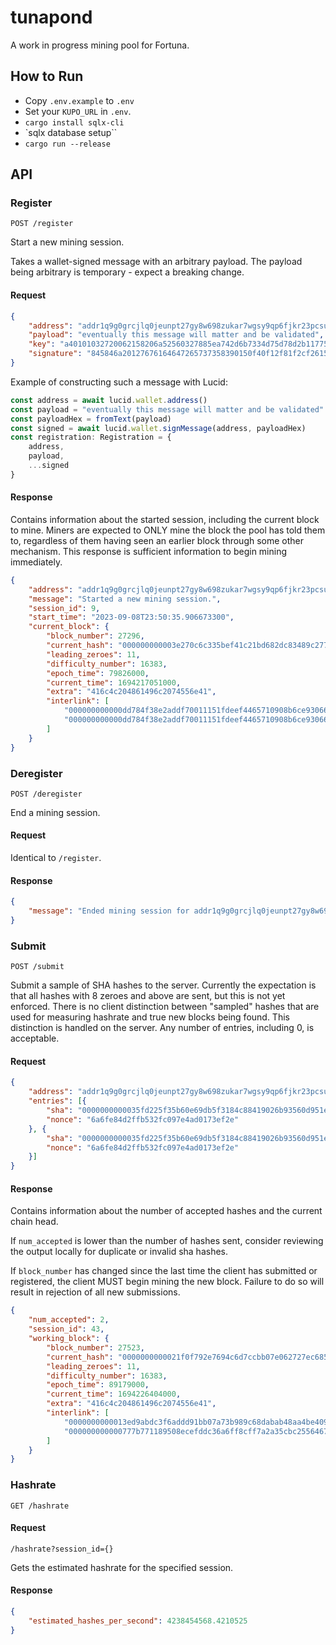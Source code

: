 # tunapond

A work in progress mining pool for Fortuna.

## How to Run
- Copy `.env.example` to `.env`
- Set your `KUPO_URL` in `.env`.
- `cargo install sqlx-cli`
- `sqlx database setup``
- `cargo run --release`

## API

### Register
`POST /register`

Start a new mining session.

Takes a wallet-signed message with an arbitrary payload. The payload being arbitrary is temporary - expect a breaking change.

#### Request
```json
{
	"address": "addr1q9g0grcjlq0jeunpt27gy8w698zukar7wgsy9qp6fjkr23pcsufznxyrxw7j84uaypjvdk7yz3ft007hyx9wm6x7djssrusn86",
	"payload": "eventually this message will matter and be validated",
	"key": "a40101032720062158206a52560327885ea742d6b7334d75d78d2b11775bfd1f08aabcb366adb448b3fb",
	"signature": "845846a20127676164647265737358390150f40f12f81f2cf2615abc821dda29c5cb747e722042803a4cac354438871229988333bd23d79d2064c6dbc41452b7bfd7218aede8de6ca1a166686173686564f4447465737458400ce79a0cbfe6a66d77af0f1e88372d9b7246f387360435b290605366bb74574138f5af9b4bf9bf36ad69a51bd2cd365e03a8589a96adad2d3e9cc9677e87e70c"
}
```

Example of constructing such a message with Lucid:

```ts
const address = await lucid.wallet.address()
const payload = "eventually this message will matter and be validated"
const payloadHex = fromText(payload)
const signed = await lucid.wallet.signMessage(address, payloadHex)
const registration: Registration = {
    address,
    payload,
    ...signed
}
```

#### Response

Contains information about the started session, including the current block to mine. Miners are expected to ONLY mine the block the pool has told them to, regardless of them having seen an earlier block through some other mechanism. This response is sufficient information to begin mining immediately.

```json
{
	"address": "addr1q9g0grcjlq0jeunpt27gy8w698zukar7wgsy9qp6fjkr23pcsufznxyrxw7j84uaypjvdk7yz3ft007hyx9wm6x7djssrusn86",
	"message": "Started a new mining session.",
	"session_id": 9,
	"start_time": "2023-09-08T23:50:35.906673300",
	"current_block": {
		"block_number": 27296,
		"current_hash": "000000000003e270c6c335bef41c21bd682dc83489c27724d37e24dd3eb09ef8",
		"leading_zeroes": 11,
		"difficulty_number": 16383,
		"epoch_time": 79826000,
		"current_time": 1694217051000,
		"extra": "416c4c204861496c2074556e41",
		"interlink": [
			"000000000000dd784f38e2addf70011151fdeef4465710908b6ce930665b7e9b",
			"000000000000dd784f38e2addf70011151fdeef4465710908b6ce930665b7e9b"
		]
	}
}
```

### Deregister
`POST /deregister`

End a mining session.

#### Request
Identical to `/register`.

#### Response
```json
{
	"message": "Ended mining session for addr1q9g0grcjlq0jeunpt27gy8w698zukar7wgsy9qp6fjkr23pcsufznxyrxw7j84uaypjvdk7yz3ft007hyx9wm6x7djssrusn86."
}
```

### Submit
`POST /submit`

Submit a sample of SHA hashes to the server. Currently the expectation is that all hashes with 8 zeroes and above are sent, but this is not yet enforced. There is no client distinction between "sampled" hashes that are used for measuring hashrate and true new blocks being found. This distinction is handled on the server. Any number of entries, including 0, is acceptable.

#### Request
```json
{
	"address": "addr1q9g0grcjlq0jeunpt27gy8w698zukar7wgsy9qp6fjkr23pcsufznxyrxw7j84uaypjvdk7yz3ft007hyx9wm6x7djssrusn86",
	"entries": [{
		"sha": "0000000000035fd225f35b60e69db5f3184c88419026b93560d951edb2636a11",
		"nonce": "6a6fe84d2ffb532fc097e4ad0173ef2e"
	}, {
		"sha": "0000000000035fd225f35b60e69db5f3184c88419026b93560d951edbfff6b3",
		"nonce": "6a6fe84d2ffb532fc097e4ad0173ef2e"
	}]
}

```

#### Response
Contains information about the number of accepted hashes and the current chain head.

If `num_accepted` is lower than the number of hashes sent, consider reviewing the output locally for duplicate or invalid sha hashes.

If `block_number` has changed since the last time the client has submitted or registered, the client MUST begin mining the new block. Failure to do so will result in rejection of all new submissions.

```json
{
	"num_accepted": 2,
	"session_id": 43,
	"working_block": {
		"block_number": 27523,
		"current_hash": "0000000000021f0f792e7694c6d7ccbb07e062727ec6850765094c61927f5399",
		"leading_zeroes": 11,
		"difficulty_number": 16383,
		"epoch_time": 89179000,
		"current_time": 1694226404000,
		"extra": "416c4c204861496c2074556e41",
		"interlink": [
			"0000000000013ed9abdc3f6addd91bb07a73b989c68dabab48aa4be409883afa",
			"000000000000777b771189508ecefddc36a6ff8cff7a2a35cbc2556467d9ae10"
		]
	}
}
```

### Hashrate
`GET /hashrate`

#### Request
`/hashrate?session_id={}`

Gets the estimated hashrate for the specified session.

#### Response
```json
{
	"estimated_hashes_per_second": 4238454568.4210525
}
```